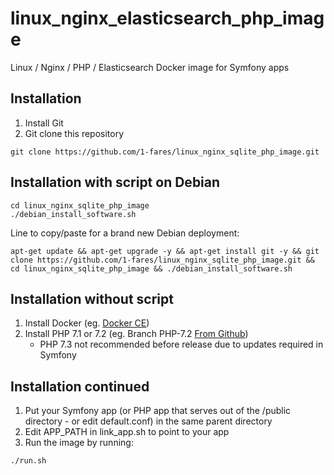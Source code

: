 # linux_nginx_elasticsearch_php_image
Linux / Nginx / PHP / Elasticsearch Docker image for Symfony apps

## Installation
1. Install Git
1. Git clone this repository
```
git clone https://github.com/1-fares/linux_nginx_sqlite_php_image.git
```

## Installation with script on Debian
```
cd linux_nginx_sqlite_php_image
./debian_install_software.sh
```
Line to copy/paste for a brand new Debian deployment:
```
apt-get update && apt-get upgrade -y && apt-get install git -y && git clone https://github.com/1-fares/linux_nginx_sqlite_php_image.git && cd linux_nginx_sqlite_php_image && ./debian_install_software.sh
```
## Installation without script
1. Install Docker (eg. [Docker CE](https://docs.docker.com/install/linux/docker-ce/debian/#install-using-the-repository))
1. Install PHP 7.1 or 7.2 (eg. Branch PHP-7.2 [From Github](http://php.net/git.php))
    * PHP 7.3 not recommended before release due to updates required in Symfony

## Installation continued
1. Put your Symfony app (or PHP app that serves out of the /public directory - or edit default.conf) in the same parent directory
1. Edit APP_PATH in link_app.sh to point to your app
1. Run the image by running:
```
./run.sh
```
